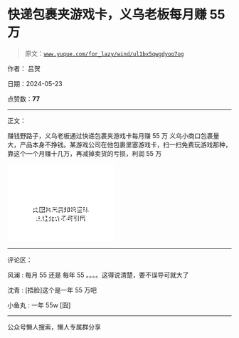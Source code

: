 # 快递包裹夹游戏卡，义乌老板每月赚 55 万

> 原文：[`www.yuque.com/for_lazy/wind/ul1bx5qwgdyoo7og`](https://www.yuque.com/for_lazy/wind/ul1bx5qwgdyoo7og)

作者： 吕贺

日期：2024-05-23

点赞数：**77**

* * *

正文：

赚钱野路子，义乌老板通过快递包裹夹游戏卡每月赚 55 万
义乌小商口包裹量大，产品本身不挣钱。某游戏公司在他包裹里塞游戏卡，扫一扫免费玩游戏那种，靠这个一个月赚十几万，再减掉卖货的亏损，利润 55 万

![](img/f4f7350b8f49fcc5b76ef1f577f2fd4d.png)

* * *

评论区：

风澜 : 每月 55 还是 每年 55 。。。。这得说清楚，要不误导可就大了

沈青 : [捂脸]这个是一年 55 万吧

小鱼丸 : 一年 55w [囧]

* * *

公众号懒人搜索，懒人专属群分享